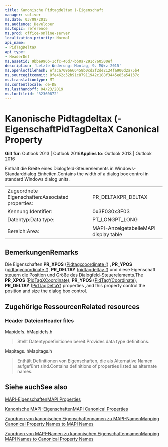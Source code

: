 ```yaml
---
title: Kanonische Pidtagdeltax (-Eigenschaft
manager: soliver
ms.date: 03/09/2015
ms.audience: Developer
ms.topic: reference
ms.prod: office-online-server
localization_priority: Normal
api_name:
- PidTagDeltaX
api_type:
- HeaderDef
ms.assetid: 9bbe996b-1cfc-46d7-bb0a-291c760500ef
description: 'Letzte �nderung: Montag, 9. M�rz 2015'
ms.openlocfilehash: efaca709b666458b0cd2f2de2124fa900d2a75b4
ms.sourcegitcommit: 8fe462c32b91c87911942c188f3445e85a54137c
ms.translationtype: MT
ms.contentlocale: de-DE
ms.lasthandoff: 04/23/2019
ms.locfileid: "32360872"
---
```

# <a name="pidtagdeltax-canonical-property"></a><span data-ttu-id="56204-103">Kanonische Pidtagdeltax (-Eigenschaft</span><span class="sxs-lookup"><span data-stu-id="56204-103">PidTagDeltaX Canonical Property</span></span>

  
  
<span data-ttu-id="56204-104">**Gilt für**: Outlook 2013 | Outlook 2016</span><span class="sxs-lookup"><span data-stu-id="56204-104">**Applies to**: Outlook 2013 | Outlook 2016</span></span> 
  
<span data-ttu-id="56204-105">Enthält die Breite eines Dialogfeld-Steuerelements in Windows-Standarddialog Einheiten.</span><span class="sxs-lookup"><span data-stu-id="56204-105">Contains the width of a dialog box control in standard Windows dialog units.</span></span> 
  
|||
|:-----|:-----|
|<span data-ttu-id="56204-106">Zugeordnete Eigenschaften:</span><span class="sxs-lookup"><span data-stu-id="56204-106">Associated properties:</span></span>  <br/> |<span data-ttu-id="56204-107">PR_DELTAX</span><span class="sxs-lookup"><span data-stu-id="56204-107">PR_DELTAX</span></span>  <br/> |
|<span data-ttu-id="56204-108">Kennung:</span><span class="sxs-lookup"><span data-stu-id="56204-108">Identifier:</span></span>  <br/> |<span data-ttu-id="56204-109">0x3F03</span><span class="sxs-lookup"><span data-stu-id="56204-109">0x3F03</span></span>  <br/> |
|<span data-ttu-id="56204-110">Datentyp:</span><span class="sxs-lookup"><span data-stu-id="56204-110">Data type:</span></span>  <br/> |<span data-ttu-id="56204-111">PT_LONG</span><span class="sxs-lookup"><span data-stu-id="56204-111">PT_LONG</span></span>  <br/> |
|<span data-ttu-id="56204-112">Bereich:</span><span class="sxs-lookup"><span data-stu-id="56204-112">Area:</span></span>  <br/> |<span data-ttu-id="56204-113">MAPI-Anzeigetabelle</span><span class="sxs-lookup"><span data-stu-id="56204-113">MAPI display table</span></span>  <br/> |
   
## <a name="remarks"></a><span data-ttu-id="56204-114">Bemerkungen</span><span class="sxs-lookup"><span data-stu-id="56204-114">Remarks</span></span>

<span data-ttu-id="56204-115">Die Eigenschaften **PR_XPOS** ([Pidtagxcoordinate (](pidtagxcoordinate-canonical-property.md)) **, PR_YPOS** ([pidtagycoordinate (](pidtagycoordinate-canonical-property.md)), **PR_DELTAY** ([pidtagdeltay (](pidtagdeltay-canonical-property.md)) und diese Eigenschaft steuern die Position und Größe des Dialogfeld-Steuerelements.</span><span class="sxs-lookup"><span data-stu-id="56204-115">The **PR_XPOS** ([PidTagXCoordinate](pidtagxcoordinate-canonical-property.md)), **PR_YPOS** ([PidTagYCoordinate](pidtagycoordinate-canonical-property.md)), **PR_DELTAY** ([PidTagDeltaY](pidtagdeltay-canonical-property.md)) properties ,and this property control the position and size the dialog box control.</span></span> 
  
## <a name="related-resources"></a><span data-ttu-id="56204-116">Zugehörige Ressourcen</span><span class="sxs-lookup"><span data-stu-id="56204-116">Related resources</span></span>

### <a name="header-files"></a><span data-ttu-id="56204-117">Header Dateien</span><span class="sxs-lookup"><span data-stu-id="56204-117">Header files</span></span>

<span data-ttu-id="56204-118">Mapidefs. h</span><span class="sxs-lookup"><span data-stu-id="56204-118">Mapidefs.h</span></span>
  
> <span data-ttu-id="56204-119">Stellt Datentypdefinitionen bereit.</span><span class="sxs-lookup"><span data-stu-id="56204-119">Provides data type definitions.</span></span>
    
<span data-ttu-id="56204-120">Mapitags. h</span><span class="sxs-lookup"><span data-stu-id="56204-120">Mapitags.h</span></span>
  
> <span data-ttu-id="56204-121">Enthält Definitionen von Eigenschaften, die als Alternative Namen aufgeführt sind.</span><span class="sxs-lookup"><span data-stu-id="56204-121">Contains definitions of properties listed as alternate names.</span></span>
    
## <a name="see-also"></a><span data-ttu-id="56204-122">Siehe auch</span><span class="sxs-lookup"><span data-stu-id="56204-122">See also</span></span>



[<span data-ttu-id="56204-123">MAPI-Eigenschaften</span><span class="sxs-lookup"><span data-stu-id="56204-123">MAPI Properties</span></span>](mapi-properties.md)
  
[<span data-ttu-id="56204-124">Kanonische MAPI-Eigenschaften</span><span class="sxs-lookup"><span data-stu-id="56204-124">MAPI Canonical Properties</span></span>](mapi-canonical-properties.md)
  
[<span data-ttu-id="56204-125">Zuordnen von kanonischen Eigenschaftennamen zu MAPI-Namen</span><span class="sxs-lookup"><span data-stu-id="56204-125">Mapping Canonical Property Names to MAPI Names</span></span>](mapping-canonical-property-names-to-mapi-names.md)
  
[<span data-ttu-id="56204-126">Zuordnen von MAPI-Namen zu kanonischen Eigenschaftennamen</span><span class="sxs-lookup"><span data-stu-id="56204-126">Mapping MAPI Names to Canonical Property Names</span></span>](mapping-mapi-names-to-canonical-property-names.md)

